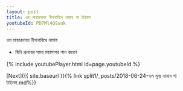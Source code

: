```yaml
---
layout: post
title: ওম মাহারনাভা নীপনাবিধে নামায গা টাইমস
youtubeId: PD7Ml4QSsuk
---
```

 
 
 ওম মাহারনাভা নীপনাবিধে নামায  
 
 -  যিনি প্রলয়ের সময় মহাসাগর পান করেন 
 
  
 
  
 
 
 
 
 
 


{% include youtubePlayer.html id=page.youtubeId %}
 
[Next]({{ site.baseurl }}{% link  split1/_posts/2018-06-24-ওম মূল্য নামায গা টাইমস.md%})
 
